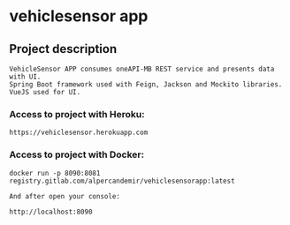 # vehiclesensor app

## Project description
```
VehicleSensor APP consumes oneAPI-MB REST service and presents data with UI.
Spring Boot framework used with Feign, Jackson and Mockito libraries. VueJS used for UI.
```

### Access to project with Heroku:
```
https://vehiclesensor.herokuapp.com
```

### Access to project with Docker:
```
docker run -p 8090:8081 registry.gitlab.com/alpercandemir/vehiclesensorapp:latest

And after open your console:

http://localhost:8090

```